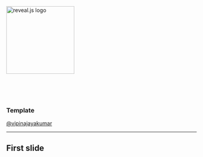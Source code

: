 <a href="https://revealjs.com">
        <img
        src="https://upload.wikimedia.org/wikipedia/commons/thumb/6/6a/JavaScript-logo.png/480px-JavaScript-logo.png"
        alt="reveal.js logo"
            style="
            height: 180px;
            margin: 0 auto 4rem auto;
            background: transparent;
        "
    />
</a>

### Template

[@vipinajayakumar](https://twitter.com/vipinajayakumar)

---

## First slide
